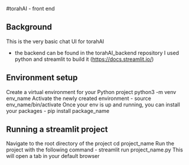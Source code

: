 #torahAI - front end 

## Background
This is the very basic chat UI for torahAI
  - the backend can be found in the torahAI_backend repository
I used python and streamlit to build it (https://docs.streamlit.io/)


## Environment setup
Create a virtual environment for your Python project
python3 -m venv env_name
Activate the newly created environment - source env_name/bin/activate
Once your env is up and running, you can install your packages - pip install package_name

## Running a streamlit project
Navigate to the root directory of the project
cd project_name
Run the project with the following command - streamlit run project_name.py
This will open a tab in your default browser

